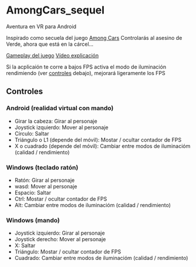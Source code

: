 # AmongCars_sequel
Aventura en VR para Android

Inspirado como secuela del juego [Among Cars](https://github.com/VendoOpelCorsa/AmongCars)
Controlarás al asesino de Verde, ahora que está en la cárcel...

[Gameplay del juego](https://youtu.be/x3vpuVdNOmQ)
[Vídeo explicación](https://www.youtube.com/watch?v=T7r0FHveoA8)

Si la acplicaión te corre a bajos FPS activa el modo de iluminación rendimiendo (ver [controles](#Controles) debajo), mejorará ligeramente los FPS

## Controles
### Android (realidad virtual con mando)
- Girar la cabeza: Girar al personaje
- Joystick izquierdo: Mover al personaje
- Círculo: Saltar
- Triángulo o L1 (depende del móvil): Mostar / ocultar contador de FPS
- X o cuadrado (depende del móvil): Cambiar entre modos de iluminacióm (calidad / rendimiento)

### Windows (teclado ratón)
- Ratón: Girar al personaje
- wasd: Mover al personaje
- Espacio: Saltar
- Ctrl: Mostar / ocultar contador de FPS
- Alt: Cambiar entre modos de iluminacióm (calidad / rendimiento)

### Windows (mando)
- Joystick izquierdo: Girar al personaje
- Joystick derecho: Mover al personaje
- X: Saltar
- Triángulo: Mostar / ocultar contador de FPS
- Cuadrado: Cambiar entre modos de iluminacióm (calidad / rendimiento)